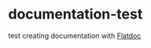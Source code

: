documentation-test
==================

test creating documentation with [Flatdoc](http://ricostacruz.com/flatdoc/)
